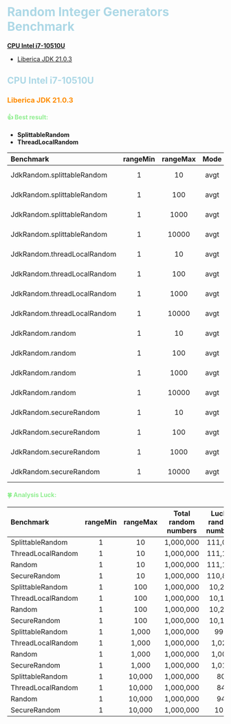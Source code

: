 # Random Integer Generators Benchmark

[**CPU Intel i7-10510U**](#cpu-intel-i7-10510u)

* [Liberica JDK 21.0.3](#liberica-jdk-2103)

## CPU Intel i7-10510U

### Liberica JDK 21.0.3

#### 👍 Best result:

* **SplittableRandom**
* **ThreadLocalRandom**

| Benchmark                   | rangeMin | rangeMax | Mode | Cnt |         Score          |  Error  | Units |
|:----------------------------|:--------:|:--------:|:----:|:---:|:----------------------:|:-------:|:-----:|
| JdkRandom.splittableRandom  |    1     |    10    | avgt | 20  | <green> 4.213 </green> | ± 0.003 | ns/op |
| JdkRandom.splittableRandom  |    1     |   100    | avgt | 20  | <green> 4.213 </green> | ± 0.003 | ns/op |
| JdkRandom.splittableRandom  |    1     |   1000   | avgt | 20  | <green> 4.212 </green> | ± 0.002 | ns/op |
| JdkRandom.splittableRandom  |    1     |  10000   | avgt | 20  | <green> 4.214 </green> | ± 0.004 | ns/op |
| JdkRandom.threadLocalRandom |    1     |    10    | avgt | 20  | <green> 4.646 </green> | ± 0.006 | ns/op |
| JdkRandom.threadLocalRandom |    1     |   100    | avgt | 20  | <green> 4.645 </green> | ± 0.002 | ns/op |
| JdkRandom.threadLocalRandom |    1     |   1000   | avgt | 20  | <green> 4.653 </green> | ± 0.009 | ns/op |
| JdkRandom.threadLocalRandom |    1     |  10000   | avgt | 20  | <green> 4.649 </green> | ± 0.008 | ns/op |
| JdkRandom.random            |    1     |    10    | avgt | 20  |         8.577          | ± 0.217 | ns/op |
| JdkRandom.random            |    1     |   100    | avgt | 20  |         8.605          | ± 0.002 | ns/op |
| JdkRandom.random            |    1     |   1000   | avgt | 20  |         8.615          | ± 0.008 | ns/op |
| JdkRandom.random            |    1     |  10000   | avgt | 20  |         8.628          | ± 0.009 | ns/op |
| JdkRandom.secureRandom      |    1     |    10    | avgt | 20  |  <red> 126.734 </red>  | ± 0.956 | ns/op |
| JdkRandom.secureRandom      |    1     |   100    | avgt | 20  |  <red> 130.093 </red>  | ± 1.873 | ns/op |
| JdkRandom.secureRandom      |    1     |   1000   | avgt | 20  |  <red> 126.225 </red>  | ± 1.343 | ns/op |
| JdkRandom.secureRandom      |    1     |  10000   | avgt | 20  |  <red> 127.882 </red>  | ± 1.559 | ns/op |


#### 🍀 Analysis Luck:
| Benchmark                   | rangeMin | rangeMax | Total random numbers | Lucky random numbers | % success |
|:----------------------------|:--------:|:--------:|:--------------------:|:--------------------:|:---------:|
| SplittableRandom            |    1     |    10    |      1,000,000       |       111,040        |  11.104   |
| ThreadLocalRandom           |    1     |    10    |      1,000,000       |       111,176        |  11.1176  |
| Random                      |    1     |    10    |      1,000,000       |       111,112        |  11.1112  |
| SecureRandom                |    1     |    10    |      1,000,000       |       110,852        |  11.0852  |
| SplittableRandom            |    1     |   100    |      1,000,000       |        10,238        |  1.0238   |
| ThreadLocalRandom           |    1     |   100    |      1,000,000       |        10,141        |  1.0141   |
| Random                      |    1     |   100    |      1,000,000       |        10,225        |  1.0225   |
| SecureRandom                |    1     |   100    |      1,000,000       |        10,149        |  1.0149   |
| SplittableRandom            |    1     |  1,000   |      1,000,000       |         999          |  0.0999   |
| ThreadLocalRandom           |    1     |  1,000   |      1,000,000       |        1,025         |  0.1025   |
| Random                      |    1     |  1,000   |      1,000,000       |        1,001         |  0.1001   |
| SecureRandom                |    1     |  1,000   |      1,000,000       |        1,014         |  0.1014   |
| SplittableRandom            |    1     |  10,000  |      1,000,000       |          80          |   0.008   |
| ThreadLocalRandom           |    1     |  10,000  |      1,000,000       |          84          |  0.0084   |
| Random                      |    1     |  10,000  |      1,000,000       |          94          |  0.0094   |
| SecureRandom                |    1     |  10,000  |      1,000,000       |         102          |  0.0102   |

<style>
H1,H2{color:lightBlue;}
H3{color:darkOrange;}
H4{color:lightGreen;}
green{background:green;}
red{background:red;}
</style>

